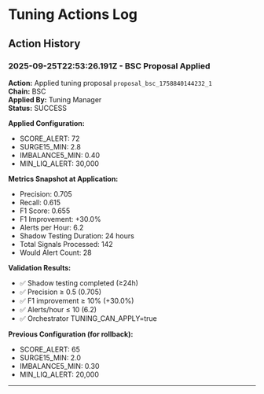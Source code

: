 # Tuning Actions Log

## Action History

### 2025-09-25T22:53:26.191Z - BSC Proposal Applied

**Action:** Applied tuning proposal `proposal_bsc_1758840144232_1`  
**Chain:** BSC  
**Applied By:** Tuning Manager  
**Status:** SUCCESS  

**Applied Configuration:**
- SCORE_ALERT: 72
- SURGE15_MIN: 2.8
- IMBALANCE5_MIN: 0.40
- MIN_LIQ_ALERT: 30,000

**Metrics Snapshot at Application:**
- Precision: 0.705
- Recall: 0.615
- F1 Score: 0.655
- F1 Improvement: +30.0%
- Alerts per Hour: 6.2
- Shadow Testing Duration: 24 hours
- Total Signals Processed: 142
- Would Alert Count: 28

**Validation Results:**
- ✅ Shadow testing completed (≥24h)
- ✅ Precision ≥ 0.5 (0.705)
- ✅ F1 improvement ≥ 10% (+30.0%)
- ✅ Alerts/hour ≤ 10 (6.2)
- ✅ Orchestrator TUNING_CAN_APPLY=true

**Previous Configuration (for rollback):**
- SCORE_ALERT: 65
- SURGE15_MIN: 2.0
- IMBALANCE5_MIN: 0.30
- MIN_LIQ_ALERT: 20,000

---